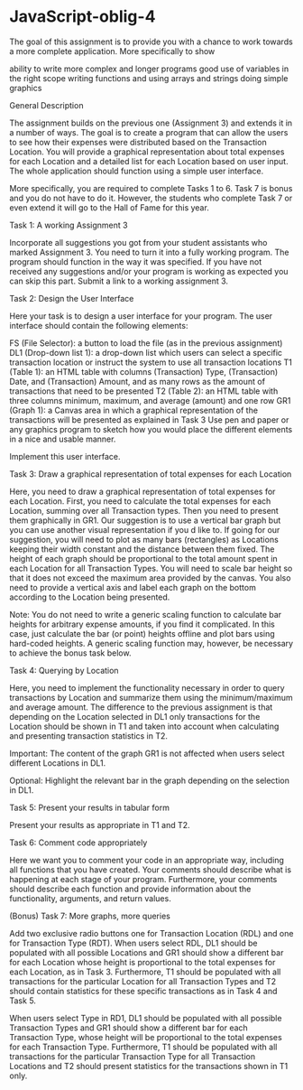 # JavaScript-oblig-4

The goal of this assignment is to provide you with a chance to work towards a more complete application. More specifically to show

ability to write more complex and longer programs
 good use of variables in the right scope
writing functions and using arrays and strings
doing simple graphics
 

General Description

The assignment builds on the previous one (Assignment 3) and extends it in a number of ways. The goal is to create a program that can allow the users to see how their expenses were distributed based on the Transaction Location. You will provide a graphical representation about total expenses for each Location and a detailed list for each Location based on user input. The whole application should function using a simple user interface.  

More specifically, you are required to complete Tasks 1 to 6. Task 7 is bonus and you do not have to do it. However, the students who complete Task 7 or even extend it will go to the Hall of Fame for this year. 

 

Task 1: A working Assignment 3 

Incorporate all suggestions you got from your student assistants who marked Assignment 3. You need to turn it into a fully working program. The program should function in the way it was specified. If you have not received any suggestions and/or your program is working as expected you can skip  this part. Submit a link to a working assignment 3. 

 

Task 2: Design the User Interface

Here your task is to design a user interface for your program. The user interface should contain the following elements:

FS (File Selector): a button to load the file (as in the previous assignment)
DL1 (Drop-down list 1): a drop-down list which users can select a specific transaction location or instruct the system to use all transaction locations 
T1 (Table 1): an HTML table with columns (Transaction) Type, (Transaction) Date, and (Transaction) Amount, and as many rows as the amount of transactions that need to be presented
T2 (Table 2): an HTML table with three columns minimum, maximum, and average (amount) and one row
GR1 (Graph 1): a Canvas area in which a graphical representation of the transactions will be presented as explained in Task 3 
Use pen and paper or any graphics program to sketch how you would place the different elements in a nice and usable manner.  

Implement this user interface. 

Task 3: Draw a graphical representation of total expenses for each Location

Here, you need to draw a graphical representation of total expenses for each Location.  First, you need to calculate the total expenses for each Location, summing over all Transaction types. Then you need to present them graphically in GR1. Our suggestion is to use a vertical bar graph but you can use another visual representation if you d like to. If going for our suggestion, you will need to plot as many bars (rectangles) as Locations keeping their width constant and the distance between them fixed. The height of each graph should be proportional to the total amount spent in each Location for all Transaction Types. You will need to scale bar height so that it does not exceed the maximum area provided by the canvas. You also need to provide a  vertical axis and label each graph on the bottom according to the Location being presented.

Note: You do not need to write a generic scaling function to calculate bar heights for arbitrary expense amounts, if you find it complicated. In this case, just calculate the bar (or point) heights offline and plot bars using hard-coded heights. A generic scaling function may, however, be necessary to achieve the bonus task below.  

Task 4: Querying by Location

Here, you need to implement the functionality necessary in order to query transactions by Location and summarize them using the minimum/maximum and average amount. The difference to the previous assignment is that depending on the Location selected in DL1  only transactions for the Location should be shown in T1 and taken into account when calculating and presenting transaction statistics in T2.

Important: The content of the graph GR1 is not affected when users select different Locations in DL1.

Optional: Highlight the relevant bar in the graph depending on the selection in DL1. 

Task 5: Present your results in tabular form

Present your results as appropriate in T1 and T2.  

Task 6: Comment code appropriately

Here we want you to comment your code in an appropriate way, including all functions that you have created. Your comments should describe what is happening at each stage of your program. Furthermore, your comments should describe each function and provide information about the functionality,  arguments, and return values.  

(Bonus) Task 7: More graphs, more queries 

Add two exclusive radio buttons  one for Transaction Location (RDL) and one for Transaction Type (RDT). When users select RDL, DL1 should be populated with all possible Locations and GR1 should show a different bar for each Location whose height is proportional to the total expenses for each Location, as in Task 3. Furthermore, T1 should be populated with all transactions for the particular Location for all Transaction Types and T2 should contain statistics for these specific transactions as in Task 4 and Task 5.  

When users select Type in RD1, DL1 should be populated with all possible Transaction Types and GR1 should show a different bar for each Transaction Type, whose height will be proportional to the total expenses for each Transaction Type. Furthermore, T1 should be populated with all transactions for the particular Transaction Type for all Transaction Locations and T2 should present statistics for the transactions shown in T1 only.  
